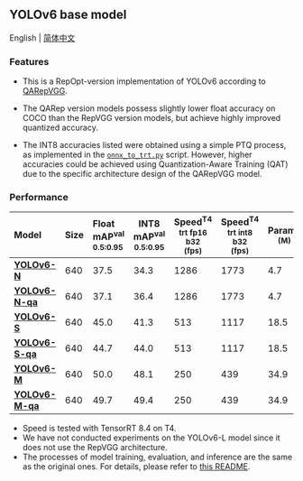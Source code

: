 ## YOLOv6 base model

English | [简体中文](./README_cn.md)

### Features

- This is a RepOpt-version implementation of YOLOv6 according to [QARepVGG](https://arxiv.org/abs/2212.01593).

- The QARep version models possess slightly lower float accuracy on COCO than the RepVGG version models, but achieve highly improved quantized accuracy.

- The INT8 accuracies listed were obtained using a simple PTQ process, as implemented in the [`onnx_to_trt.py`](../../utils/deploy/TensorRT/onnx_to_trt.py) script. However, higher accuracies could be achieved using Quantization-Aware Training (QAT) due to the specific architecture design of the QARepVGG model.

### Performance

| Model                                                         | Size | Float<br/>mAP<sup>val<br/>0.5:0.95 | INT8<br/>mAP<sup>val<br/>0.5:0.95 | Speed<sup>T4<br/>trt fp16 b32 <br/>(fps) | Speed<sup>T4<br/>trt int8 b32 <br/>(fps) | Params<br/><sup> (M) | FLOPs<br/><sup> (G) |
| :----------------------------------------------------------- | -------- | :----------------------- | -------------------------------------- | --------------------------------------- | -------------------- | ------------------- | -------------------- |
| [**YOLOv6-N**](https://github.com/meituan/YOLOv6/releases/download/0.3.0/yolov6n.pt) | 640      | 37.5            | 34.3                                    | 1286                                   | 1773                  |4.7                  | 11.4                |
| [**YOLOv6-N-qa**](https://github.com/meituan/YOLOv6/releases/download/0.3.0/yolov6n_qa.pt) | 640      | 37.1            | 36.4                                    | 1286                                     | 1773                 | 4.7                  | 11.4             |
| [**YOLOv6-S**](https://github.com/meituan/YOLOv6/releases/download/0.3.0/yolov6s.pt) | 640      | 45.0         | 41.3                                    | 513                                     | 1117                 | 18.5                 | 45.3                 |
| [**YOLOv6-S-qa**](https://github.com/meituan/YOLOv6/releases/download/0.3.0/yolov6s_qa.pt) | 640      | 44.7         | 44.0                                    | 513                                     | 1117                 | 18.5                 | 45.3                  |
| [**YOLOv6-M**](https://github.com/meituan/YOLOv6/releases/download/0.3.0/yolov6m.pt) | 640      | 50.0         | 48.1                                    | 250                                     | 439                 | 34.9                 | 85.8                 |
| [**YOLOv6-M-qa**](https://github.com/meituan/YOLOv6/releases/download/0.3.0/yolov6m_qa.pt) | 640      | 49.7         | 49.4                                    | 250                                     | 439                 | 34.9                 | 85.8                 |

- Speed is tested with TensorRT 8.4 on T4.
- We have not conducted experiments on the YOLOv6-L model since it does not use the RepVGG architecture.
- The processes of model training, evaluation, and inference are the same as the original ones. For details, please refer to [this README](https://github.com/meituan/YOLOv6#quick-start).

